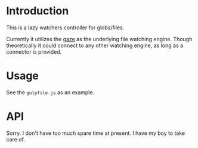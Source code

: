 # Introduction

This is a lazy watchers controller for globs/files.

Currently it utilizes the [gaze](https://github.com/shama/gaze) as the underlying file watching engine. Though theoretically it could connect to any other watching engine, as long as a connector is provided.

# Usage

See the `gulpfile.js` as an example.

# API

Sorry. I don't have too much spare time at present. I have my boy to take care of.